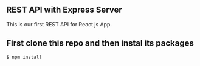 ## REST API with Express Server

This is our first REST API  for React js App.

## First clone this  repo and then instal its packages

```console
$ npm install
```


